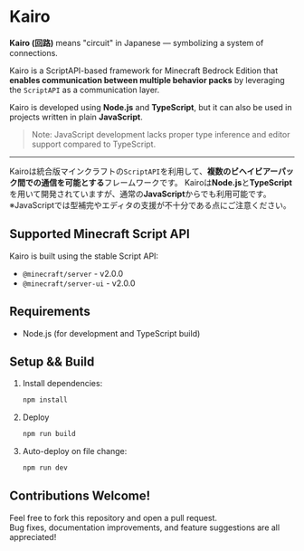 # Kairo
**Kairo (回路)** means "circuit" in Japanese — symbolizing a system of connections.

Kairo is a ScriptAPI-based framework for Minecraft Bedrock Edition that **enables communication between multiple behavior packs** by leveraging the `ScriptAPI` as a communication layer.

Kairo is developed using **Node.js** and **TypeScript**, but it can also be used in projects written in plain **JavaScript**.
> Note: JavaScript development lacks proper type inference and editor support compared to TypeScript.

---
Kairoは統合版マインクラフトの`ScriptAPI`を利用して、**複数のビヘイビアーパック間での通信を可能とする**フレームワークです。
Kairoは**Node.js**と**TypeScript**を用いて開発されていますが、通常の**JavaScript**からでも利用可能です。
※JavaScriptでは型補完やエディタの支援が不十分である点にご注意ください。

## Supported Minecraft Script API
Kairo is built using the stable Script API:
- `@minecraft/server` - v2.0.0
- `@minecraft/server-ui` - v2.0.0

## Requirements
- Node.js (for development and TypeScript build)

## Setup && Build
1. Install dependencies:
   ```bash
   npm install
   ```
2. Deploy
    ```bash
    npm run build
    ```
3. Auto-deploy on file change:
    ```bash
    npm run dev
    ```

## Contributions Welcome!
Feel free to fork this repository and open a pull request.  
Bug fixes, documentation improvements, and feature suggestions are all appreciated!
